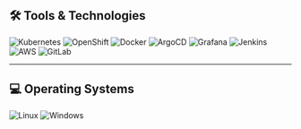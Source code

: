 ## 🛠️ Tools & Technologies

<p align="left">
  <img src="https://skillicons.dev/icons?i=kubernetes" alt="Kubernetes" />
  <img src="https://www.svgrepo.com/show/354143/openshift.svg" alt="OpenShift" />
  <img src="https://skillicons.dev/icons?i=docker" alt="Docker" />
  <img src="https://img.shields.io/badge/ArgoCD-grey?logo=argo&logoColor=white" alt="ArgoCD" />
  <img src="https://skillicons.dev/icons?i=grafana" alt="Grafana" />
  <img src="https://skillicons.dev/icons?i=jenkins" alt="Jenkins" />
  <img src="https://skillicons.dev/icons?i=aws" alt="AWS" />
  <img src="https://skillicons.dev/icons?i=gitlab" alt="GitLab" />
</p>

---

## 💻 Operating Systems

<p align="left">
  <img src="https://skillicons.dev/icons?i=linux" alt="Linux" />
  <img src="https://img.shields.io/badge/Windows-grey?logo=windows&logoColor=white" alt="Windows" />
</p>
